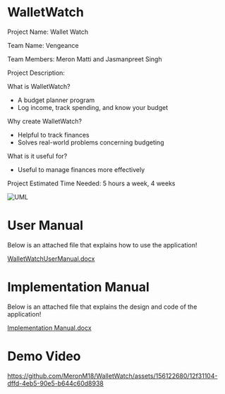 # WalletWatch

Project Name: Wallet Watch

Team Name: Vengeance 

Team Members: Meron Matti and Jasmanpreet Singh

Project Description: 

What is WalletWatch?
- A budget planner program
- Log income, track spending, and know your budget 

Why create WalletWatch?
- Helpful to track finances
- Solves real-world problems concerning budgeting

What is it useful for?
- Useful to manage finances more effectively

Project Estimated Time Needed:
5 hours a week, 
4 weeks 

![UML](https://github.com/MeronM18/WalletWatch/assets/156122680/656840b2-16fe-4809-9cd8-fc71d77d8e9b)


# **User Manual**
Below is an attached file that explains how to use the application!

[WalletWatchUserManual.docx](https://github.com/MeronM18/WalletWatch/files/14761851/WalletWatchUserManual.docx)


# **Implementation Manual**
Below is an attached file that explains the design and code of the application!

[Implementation Manual.docx](https://github.com/MeronM18/WalletWatch/files/14887135/Implementation.Manual.docx)


# **Demo Video**

https://github.com/MeronM18/WalletWatch/assets/156122680/12f31104-dffd-4eb5-90e5-b644c60d8938



